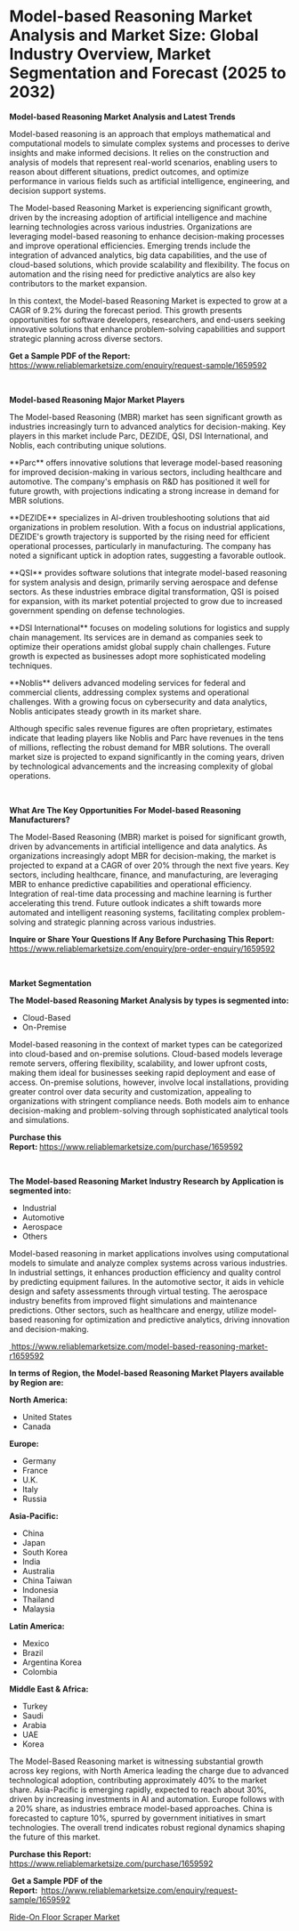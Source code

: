 <p><h1>Model-based Reasoning Market Analysis and Market Size: Global Industry Overview, Market Segmentation and Forecast (2025 to 2032)</h1></p><p><strong>Model-based Reasoning Market Analysis and Latest Trends</strong></p>
<p><p>Model-based reasoning is an approach that employs mathematical and computational models to simulate complex systems and processes to derive insights and make informed decisions. It relies on the construction and analysis of models that represent real-world scenarios, enabling users to reason about different situations, predict outcomes, and optimize performance in various fields such as artificial intelligence, engineering, and decision support systems.</p><p>The Model-based Reasoning Market is experiencing significant growth, driven by the increasing adoption of artificial intelligence and machine learning technologies across various industries. Organizations are leveraging model-based reasoning to enhance decision-making processes and improve operational efficiencies. Emerging trends include the integration of advanced analytics, big data capabilities, and the use of cloud-based solutions, which provide scalability and flexibility. The focus on automation and the rising need for predictive analytics are also key contributors to the market expansion.</p><p>In this context, the Model-based Reasoning Market is expected to grow at a CAGR of 9.2% during the forecast period. This growth presents opportunities for software developers, researchers, and end-users seeking innovative solutions that enhance problem-solving capabilities and support strategic planning across diverse sectors.</p></p>
<p><strong>Get a Sample PDF of the Report:&nbsp;</strong> <a href="https://www.reliablemarketsize.com/enquiry/request-sample/1659592?utm_campaign=3262&utm_medium=2&utm_source=Github&utm_content=ia&utm_term=23032025&utm_id=model-based-reasoning">https://www.reliablemarketsize.com/enquiry/request-sample/1659592</a></p>
<p>&nbsp;</p>
<p><strong>Model-based Reasoning Major Market Players</strong></p>
<p><p>The Model-based Reasoning (MBR) market has seen significant growth as industries increasingly turn to advanced analytics for decision-making. Key players in this market include Parc, DEZIDE, QSI, DSI International, and Noblis, each contributing unique solutions.</p><p>**Parc** offers innovative solutions that leverage model-based reasoning for improved decision-making in various sectors, including healthcare and automotive. The company's emphasis on R&D has positioned it well for future growth, with projections indicating a strong increase in demand for MBR solutions.</p><p>**DEZIDE** specializes in AI-driven troubleshooting solutions that aid organizations in problem resolution. With a focus on industrial applications, DEZIDE's growth trajectory is supported by the rising need for efficient operational processes, particularly in manufacturing. The company has noted a significant uptick in adoption rates, suggesting a favorable outlook.</p><p>**QSI** provides software solutions that integrate model-based reasoning for system analysis and design, primarily serving aerospace and defense sectors. As these industries embrace digital transformation, QSI is poised for expansion, with its market potential projected to grow due to increased government spending on defense technologies.</p><p>**DSI International** focuses on modeling solutions for logistics and supply chain management. Its services are in demand as companies seek to optimize their operations amidst global supply chain challenges. Future growth is expected as businesses adopt more sophisticated modeling techniques.</p><p>**Noblis** delivers advanced modeling services for federal and commercial clients, addressing complex systems and operational challenges. With a growing focus on cybersecurity and data analytics, Noblis anticipates steady growth in its market share.</p><p>Although specific sales revenue figures are often proprietary, estimates indicate that leading players like Noblis and Parc have revenues in the tens of millions, reflecting the robust demand for MBR solutions. The overall market size is projected to expand significantly in the coming years, driven by technological advancements and the increasing complexity of global operations.</p></p>
<p>&nbsp;</p>
<p><strong>What Are The Key Opportunities For Model-based Reasoning Manufacturers?</strong></p>
<p><p>The Model-Based Reasoning (MBR) market is poised for significant growth, driven by advancements in artificial intelligence and data analytics. As organizations increasingly adopt MBR for decision-making, the market is projected to expand at a CAGR of over 20% through the next five years. Key sectors, including healthcare, finance, and manufacturing, are leveraging MBR to enhance predictive capabilities and operational efficiency. Integration of real-time data processing and machine learning is further accelerating this trend. Future outlook indicates a shift towards more automated and intelligent reasoning systems, facilitating complex problem-solving and strategic planning across various industries.</p></p>
<p><strong>Inquire or Share Your Questions If Any Before Purchasing This Report:</strong> <a href="https://www.reliablemarketsize.com/enquiry/pre-order-enquiry/1659592?utm_campaign=3262&utm_medium=2&utm_source=Github&utm_content=ia&utm_term=23032025&utm_id=model-based-reasoning">https://www.reliablemarketsize.com/enquiry/pre-order-enquiry/1659592</a></p>
<p>&nbsp;</p>
<p><strong>Market Segmentation</strong></p>
<p><strong>The Model-based Reasoning Market Analysis by types is segmented into:</strong></p>
<p><ul><li>Cloud-Based</li><li>On-Premise</li></ul></p>
<p><p>Model-based reasoning in the context of market types can be categorized into cloud-based and on-premise solutions. Cloud-based models leverage remote servers, offering flexibility, scalability, and lower upfront costs, making them ideal for businesses seeking rapid deployment and ease of access. On-premise solutions, however, involve local installations, providing greater control over data security and customization, appealing to organizations with stringent compliance needs. Both models aim to enhance decision-making and problem-solving through sophisticated analytical tools and simulations.</p></p>
<p><strong>Purchase this Report:&nbsp;</strong><a href="https://www.reliablemarketsize.com/purchase/1659592?utm_campaign=3262&utm_medium=2&utm_source=Github&utm_content=ia&utm_term=23032025&utm_id=model-based-reasoning">https://www.reliablemarketsize.com/purchase/1659592</a></p>
<p>&nbsp;</p>
<p><strong>The Model-based Reasoning Market Industry Research by Application is segmented into:</strong></p>
<p><ul><li>Industrial</li><li>Automotive</li><li>Aerospace</li><li>Others</li></ul></p>
<p><p>Model-based reasoning in market applications involves using computational models to simulate and analyze complex systems across various industries. In industrial settings, it enhances production efficiency and quality control by predicting equipment failures. In the automotive sector, it aids in vehicle design and safety assessments through virtual testing. The aerospace industry benefits from improved flight simulations and maintenance predictions. Other sectors, such as healthcare and energy, utilize model-based reasoning for optimization and predictive analytics, driving innovation and decision-making.</p></p>
<p><a href="https://www.reliablemarketsize.com/model-based-reasoning-market-r1659592?utm_campaign=3262&utm_medium=2&utm_source=Github&utm_content=ia&utm_term=23032025&utm_id=model-based-reasoning">&nbsp;https://www.reliablemarketsize.com/model-based-reasoning-market-r1659592</a></p>
<p><strong>In terms of Region, the Model-based Reasoning Market Players available by Region are:</strong></p>
<p>
    <p> <strong> North America: </strong>
        <ul>
            <li>United States</li>
            <li>Canada</li>
        </ul>
        </p> 
    <p> <strong> Europe: </strong>
        <ul>
            <li>Germany</li>
            <li>France</li>
            <li>U.K.</li>
            <li>Italy</li>
            <li>Russia</li>
        </ul>
        </p> 
    <p> <strong> Asia-Pacific: </strong>
        <ul>
            <li>China</li>
            <li>Japan</li>
            <li>South Korea</li>
            <li>India</li>
            <li>Australia</li>
            <li>China Taiwan</li>
            <li>Indonesia</li>
            <li>Thailand</li>
            <li>Malaysia</li>
        </ul>
        </p> 
    <p> <strong> Latin America: </strong>
        <ul>
            <li>Mexico</li>
            <li>Brazil</li>
            <li>Argentina Korea</li>
            <li>Colombia</li>
        </ul>
        </p> 
    <p> <strong> Middle East & Africa: </strong>
        <ul>
            <li>Turkey</li>
            <li>Saudi</li>
            <li>Arabia</li>
            <li>UAE</li>
            <li>Korea</li>
        </ul>
    </p>
    </p>
<p><p>The Model-Based Reasoning market is witnessing substantial growth across key regions, with North America leading the charge due to advanced technological adoption, contributing approximately 40% to the market share. Asia-Pacific is emerging rapidly, expected to reach about 30%, driven by increasing investments in AI and automation. Europe follows with a 20% share, as industries embrace model-based approaches. China is forecasted to capture 10%, spurred by government initiatives in smart technologies. The overall trend indicates robust regional dynamics shaping the future of this market.</p></p>
<p><strong>Purchase this Report: </strong><a href="https://www.reliablemarketsize.com/purchase/1659592?utm_campaign=3262&utm_medium=2&utm_source=Github&utm_content=ia&utm_term=23032025&utm_id=model-based-reasoning">https://www.reliablemarketsize.com/purchase/1659592</a></p>
<p>&nbsp;<strong>Get a Sample PDF of the Report:&nbsp;&nbsp;</strong><a href="https://www.reliablemarketsize.com/enquiry/request-sample/1659592?utm_campaign=3262&utm_medium=2&utm_source=Github&utm_content=ia&utm_term=23032025&utm_id=model-based-reasoning">https://www.reliablemarketsize.com/enquiry/request-sample/1659592</a></p>
<p><strong></strong></p>
<p><p><a href="https://github.com/hedbomkrahe/Market-Research-Report-List-1/blob/main/ride-on-floor-scraper-market.md?utm_campaign=3262&utm_medium=2&utm_source=Github&utm_content=ia&utm_term=23032025&utm_id=model-based-reasoning">Ride-On Floor Scraper Market</a></p></p>